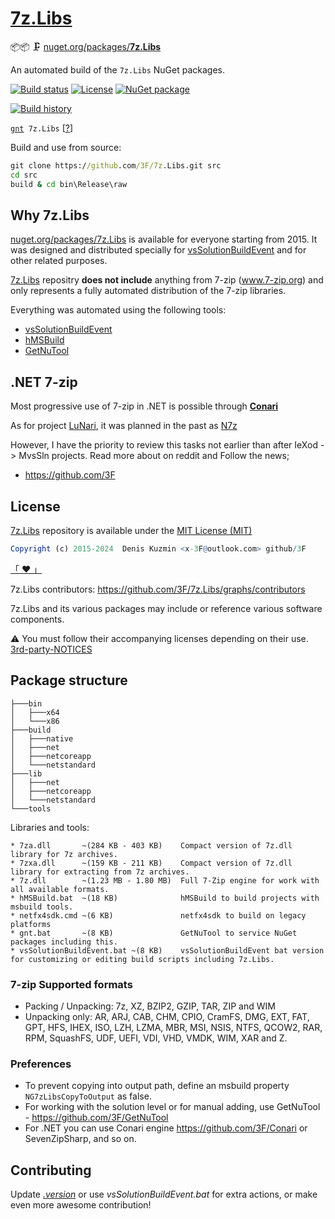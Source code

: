 # [7z.Libs](https://github.com/3F/7z.Libs)

📦📦 🗜  [nuget.org/packages/**7z.Libs**](https://www.nuget.org/packages/7z.Libs/)

An automated build of the `7z.Libs` NuGet packages.

[![Build status](https://ci.appveyor.com/api/projects/status/5d993sgsfuvxixsl/branch/master?svg=true)](https://ci.appveyor.com/project/3Fs/7z-libs/branch/master)
[![License](https://img.shields.io/badge/License-MIT-74A5C2.svg)](https://github.com/3F/7z.Libs/blob/master/License.txt)
[![NuGet package](https://img.shields.io/nuget/v/7z.Libs.svg)](https://www.nuget.org/packages/7z.Libs/)

[![Build history](https://buildstats.info/appveyor/chart/3Fs/7z-libs?buildCount=20&includeBuildsFromPullRequest=true&showStats=true)](https://ci.appveyor.com/project/3Fs/7z-libs/history)

[`gnt`](https://3F.github.io/GetNuTool/releases/latest/gnt/)` 7z.Libs` [[?](https://github.com/3F/GetNuTool)]

Build and use from source:

```bat
git clone https://github.com/3F/7z.Libs.git src
cd src
build & cd bin\Release\raw
```

## Why 7z.Libs

[nuget.org/packages/7z.Libs](https://www.nuget.org/packages/7z.Libs/) is available for everyone starting from 2015. It was designed and distributed specially for [vsSolutionBuildEvent](https://github.com/3F/vsSolutionBuildEvent) and for other related purposes.

[7z.Libs](https://github.com/3F/7z.Libs) repositry **does not include** anything from 7-zip (www.7-zip.org) and only represents a fully automated distribution of the 7-zip libraries.

Everything was automated using the following tools:

* [vsSolutionBuildEvent](https://github.com/3F/vsSolutionBuildEvent)
* [hMSBuild](https://github.com/3F/hMSBuild)
* [GetNuTool](https://github.com/3F/GetNuTool)

## .NET 7-zip 

Most progressive use of 7-zip in .NET is possible through **[Conari](https://github.com/3F/Conari)**

As for project [LuNari](https://github.com/3F/LuNari), it was planned in the past as [N7z](https://github.com/3F/N7z)

However, I have the priority to review this tasks not earlier than after IeXod -> MvsSln projects. Read more about on reddit and Follow the news;

* https://github.com/3F

## License

[7z.Libs](https://github.com/3F/7z.Libs) repository is available under the [MIT License (MIT)](https://github.com/3F/7z.Libs/blob/master/License.txt)

```r
Copyright (c) 2015-2024  Denis Kuzmin <x-3F@outlook.com> github/3F
```

[ 「 ❤ 」 ](https://3F.github.io/fund)

7z.Libs contributors: https://github.com/3F/7z.Libs/graphs/contributors

7z.Libs and its various packages may include or reference various software components. 

⚠ You must follow their accompanying licenses depending on their use. [3rd-party-NOTICES](3rd-party-NOTICES.txt)

## Package structure

```
├───bin
│   ├───x64
│   └───x86
├───build
│   ├───native
│   ├───net
│   ├───netcoreapp
│   └───netstandard
├───lib
│   ├───net
│   ├───netcoreapp
│   └───netstandard
└───tools
```

Libraries and tools:

```
* 7za.dll       ~(284 KB - 403 KB)    Compact version of 7z.dll library for 7z archives.
* 7zxa.dll      ~(159 KB - 211 KB)    Compact version of 7z.dll library for extracting from 7z archives.
* 7z.dll        ~(1.23 MB - 1.80 MB)  Full 7-Zip engine for work with all available formats.
* hMSBuild.bat  ~(18 KB)              hMSBuild to build projects with msbuild tools.
* netfx4sdk.cmd ~(6 KB)               netfx4sdk to build on legacy platforms
* gnt.bat       ~(8 KB)               GetNuTool to service NuGet packages including this.
* vsSolutionBuildEvent.bat ~(8 KB)    vsSolutionBuildEvent bat version for customizing or editing build scripts including 7z.Libs.
```

### 7-zip Supported formats

  * Packing / Unpacking: 7z, XZ, BZIP2, GZIP, TAR, ZIP and WIM
  * Unpacking only: AR, ARJ, CAB, CHM, CPIO, CramFS, DMG, EXT, FAT, GPT, HFS, IHEX, ISO, LZH, LZMA, MBR, MSI, NSIS, NTFS, QCOW2, RAR, RPM, SquashFS, UDF, UEFI, VDI, VHD, VMDK, WIM, XAR and Z.

### Preferences

* To prevent copying into output path, define an msbuild property `NG7zLibsCopyToOutput` as false.
* For working with the solution level or for manual adding, use GetNuTool - https://github.com/3F/GetNuTool
* For .NET you can use Conari engine https://github.com/3F/Conari or SevenZipSharp, and so on.

## Contributing

Update [*.version*](.version) or use *vsSolutionBuildEvent.bat* for extra actions, or make even more awesome contribution!